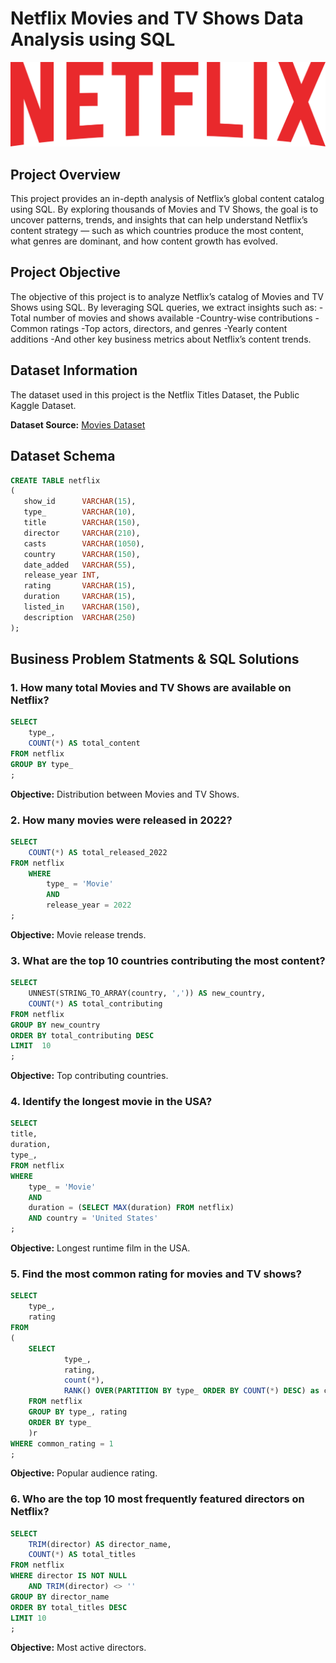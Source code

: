 # Netflix Movies and TV Shows Data Analysis using SQL

![Netflix_Logo](https://github.com/NicolaeAm/Netflix_SQL_Project_2025/blob/main/Netflix_Logo_Print_FourColorCMYK.png)

## Project Overview 

  This project provides an in-depth analysis of Netflix’s global content catalog using SQL.
By exploring thousands of Movies and TV Shows, the goal is to uncover patterns, trends, and insights that can help understand Netflix’s content strategy — such as which countries produce the most content, what genres are dominant, and how content growth has evolved.

## Project Objective

  The objective of this project is to analyze Netflix’s catalog of Movies and TV Shows using SQL.
By leveraging SQL queries, we extract insights such as:
 -Total number of movies and shows available
 -Country-wise contributions
 -Common ratings
 -Top actors, directors, and genres
 -Yearly content additions
 -And other key business metrics about Netflix’s content trends.

## Dataset Information
  The dataset used in this project is the Netflix Titles Dataset, the Public Kaggle Dataset.
  
 **Dataset Source:** [Movies Dataset](https://www.kaggle.com/datasets/shivamb/netflix-shows?resource=download)

## Dataset Schema

 ```sql 
CREATE TABLE netflix
(
    show_id      VARCHAR(15),
    type_        VARCHAR(10),
    title        VARCHAR(150),
    director     VARCHAR(210),
    casts        VARCHAR(1050),
    country      VARCHAR(150),
    date_added   VARCHAR(55),
    release_year INT,
    rating       VARCHAR(15),
    duration     VARCHAR(15),
    listed_in    VARCHAR(150),
    description  VARCHAR(250)
);
```
## Business Problem Statments & SQL Solutions

### 1. How many total Movies and TV Shows are available on Netflix?
``` sql
SELECT 
	type_,
	COUNT(*) AS total_content
FROM netflix
GROUP BY type_
;
```

**Objective:** Distribution between Movies and TV Shows.

### 2. How many movies were  released in 2022?
```sql
SELECT
	COUNT(*) AS total_released_2022
FROM netflix
	WHERE 
		type_ = 'Movie'
		AND
		release_year = 2022
;
```

**Objective:** Movie release trends.

### 3. What are the top 10 countries contributing the most content?

```sql
SELECT  
	UNNEST(STRING_TO_ARRAY(country, ',')) AS new_country,
	COUNT(*) AS total_contributing
FROM netflix
GROUP BY new_country
ORDER BY total_contributing DESC 
LIMIT  10
;
```

 **Objective:** Top contributing countries.

 ### 4. Identify the longest movie in the  USA?

```sql
SELECT 
title,
duration,
type_,
FROM netflix
WHERE 
	type_ = 'Movie'
	AND
	duration = (SELECT MAX(duration) FROM netflix)
	AND country = 'United States'
;
```

 **Objective:** Longest runtime film in the USA.

 ### 5. Find the most common rating for movies and TV shows?

```sql
SELECT  
	type_,
	rating
FROM
(
	SELECT  
			type_,
			rating,
			count(*), 
			RANK() OVER(PARTITION BY type_ ORDER BY COUNT(*) DESC) as common_rating
	FROM netflix
	GROUP BY type_, rating
	ORDER BY type_
	)r
WHERE common_rating = 1
;
```

 **Objective:** Popular audience rating.

 ### 6. Who are the top 10 most frequently featured directors on Netflix?

```sql
SELECT 
	TRIM(director) AS director_name,
	COUNT(*) AS total_titles
FROM netflix
WHERE director IS NOT NULL
	AND TRIM(director) <> ''
GROUP BY director_name 
ORDER BY total_titles DESC
LIMIT 10
;
```

**Objective:**  Most active directors.

